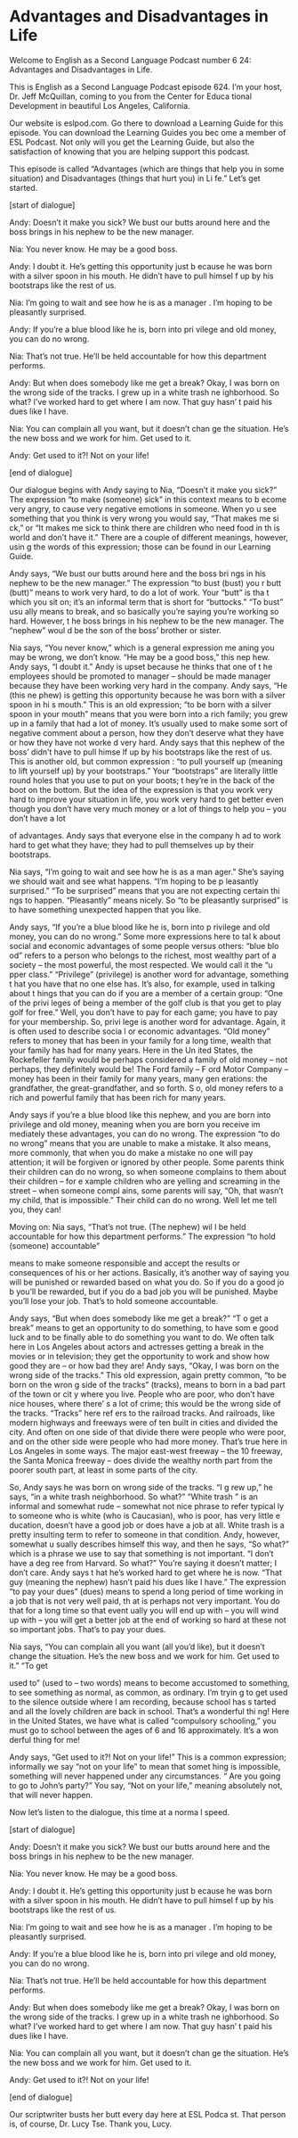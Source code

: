# Advantages and Disadvantages in Life

Welcome to English as a Second Language Podcast number 6 24: Advantages and Disadvantages in Life.

This is English as a Second Language Podcast episode 624.  I’m your host, Dr. Jeff McQuillan, coming to you from the Center for Educa tional Development in beautiful Los Angeles, California.

Our website is eslpod.com.  Go there to download a Learning Guide for this episode.  You can download the Learning Guides you bec ome a member of ESL Podcast.  Not only will you get the Learning Guide, but  also the satisfaction of knowing that you are helping support this podcast.

This episode is called “Advantages (which are things that help you in some situation) and Disadvantages (things that hurt you) in Li fe.”  Let’s get started.

[start of dialogue]

Andy:  Doesn’t it make you sick?  We bust our butts around here and the boss brings in his nephew to be the new manager.

Nia:  You never know.  He may be a good boss.

Andy:  I doubt it.  He’s getting this opportunity just b ecause he was born with a silver spoon in his mouth.  He didn’t have to pull himsel f up by his bootstraps like the rest of us.

Nia:  I’m going to wait and see how he is as a manager .  I’m hoping to be pleasantly surprised.

Andy:  If you’re a blue blood like he is, born into pri vilege and old money, you can do no wrong.

Nia:  That’s not true.  He’ll be held accountable for how this department performs.

Andy:  But when does somebody like me get a break?  Okay, I  was born on the wrong side of the tracks.  I grew up in a white trash ne ighborhood.  So what? I’ve worked hard to get where I am now.  That guy hasn’ t paid his dues like I have.

 Nia:  You can complain all you want, but it doesn’t chan ge the situation.  He’s the new boss and we work for him.  Get used to it.

Andy:  Get used to it?!  Not on your life!

[end of dialogue]

Our dialogue begins with Andy saying to Nia, “Doesn’t it  make you sick?”  The expression “to make (someone) sick” in this context means to b ecome very angry, to cause very negative emotions in someone.  When yo u see something that you think is very wrong you would say, “That makes me si ck,” or “It makes me sick to think there are children who need food in th is world and don’t have it.” There are a couple of different meanings, however, usin g the words of this expression; those can be found in our Learning Guide.

Andy says, “We bust our butts around here and the boss bri ngs in his nephew to be the new manager.”  The expression “to bust (bust) you r butt (butt)” means to work very hard, to do a lot of work.  Your “butt” is tha t which you sit on; it’s an informal term that is short for “buttocks.”  “To bust” usu ally means to break, and so basically you’re saying you’re working so hard.  However, t he boss brings in his nephew to be the new manager.  The “nephew” woul d be the son of the boss’ brother or sister.

Nia says, “You never know,” which is a general expression me aning you may be wrong, we don’t know.  “He may be a good boss,” this nep hew.  Andy says, “I doubt it.”  Andy is upset because he thinks that one of t he employees should be promoted to manager – should be made manager because  they have been working very hard in the company.  Andy says, “He (this ne phew) is getting this opportunity because he was born with a silver spoon in hi s mouth.”  This is an old expression; “to be born with a silver spoon in your mouth”  means that you were born into a rich family; you grew up in a family that had a lot of money.  It’s usually used to make some sort of negative comment about a person, how they don’t deserve what they have or how they have not worke d very hard.  Andy says that this nephew of the boss’ didn’t have to pull himse lf up by his bootstraps like the rest of us.  This is another old, but common expression : “to pull yourself up (meaning to lift yourself up) by your bootstraps.”  Your  “bootstraps” are literally little round holes that you use to put on your boots; t hey’re in the back of the boot on the bottom.  But the idea of the expression is that you work very hard to improve your situation in life, you work very hard to get  better even though you don’t have very much money or a lot of things to help you  – you don’t have a lot

 of advantages.  Andy says that everyone else in the company h ad to work hard to get what they have; they had to pull themselves up by their bootstraps.

Nia says, “I’m going to wait and see how he is as a man ager.”  She’s saying we should wait and see what happens.  “I’m hoping to be p leasantly surprised.”  “To be surprised” means that you are not expecting certain thi ngs to happen. “Pleasantly” means nicely.  So “to be pleasantly surprised”  is to have something unexpected happen that you like.

Andy says, “If you’re a blue blood like he is, born into p rivilege and old money, you can do no wrong.”  Some more expressions here to tal k about social and economic advantages of some people versus others: “blue blo od” refers to a person who belongs to the richest, most wealthy part of a  society – the most powerful, the most respected.  We would call it the “u pper class.”  “Privilege” (privilege) is another word for advantage, something t hat you have that no one else has.  It’s also, for example, used in talking about t hings that you can do if you are a member of a certain group: “One of the privi leges of being a member of the golf club is that you get to play golf for free.”  Well, you don’t have to pay for each game; you have to pay for your membership.  So, privi lege is another word for advantage.  Again, it is often used to describe socia l or economic advantages. “Old money” refers to money that has been in your family for a long time, wealth that your family has had for many years.  Here in the Un ited States, the Rockefeller family would be perhaps considered a family of  old money – not perhaps, they definitely would be!  The Ford family – F ord Motor Company – money has been in their family for many years, many gen erations: the grandfather, the great-grandfather, and so forth.  S o, old money refers to a rich and powerful family that has been rich for many years.

Andy says if you’re a blue blood like this nephew, and you are born into privilege and old money, meaning when you are born you receive im mediately these advantages, you can do no wrong.  The expression “to do no wrong” means that you are unable to make a mistake.  It also means, more commonly, that when you do make a mistake no one will pay attention; it will  be forgiven or ignored by other people.  Some parents think their children can do  no wrong, so when someone complains to them about their children – for e xample children who are yelling and screaming in the street – when someone compl ains, some parents will say, “Oh, that wasn’t my child, that is impossible.”  Their child can do no wrong.  Well let me tell you, they can!

Moving on: Nia says, “That’s not true.  (The nephew) wil l be held accountable for how this department performs.”  The expression “to hold (someone) accountable”

 means to make someone responsible and accept the results or  consequences of his or her actions.  Basically, it’s another way of saying you  will be punished or rewarded based on what you do.  So if you do a good jo b you’ll be rewarded, but if you do a bad job you will be punished.  Maybe you’ll  lose your job.  That’s to hold someone accountable.

Andy says, “But when does somebody like me get a break?”  “T o get a break” means to get an opportunity to do something, to have som e good luck and to be finally able to do something you want to do.  We often  talk here in Los Angeles about actors and actresses getting a break in the movies or in television; they get the opportunity to work and show how good they are – or  how bad they are! Andy says, “Okay, I was born on the wrong side of the tracks.”   This old expression, again pretty common, “to be born on the wron g side of the tracks” (tracks), means to born in a bad part of the town or cit y where you live.  People who are poor, who don’t have nice houses, where there’ s a lot of crime; this would be the wrong side of the tracks.  “Tracks” here ref ers to the railroad tracks. And railroads, like modern highways and freeways were of ten built in cities and divided the city.  And often on one side of that divide there were people who were poor, and on the other side were people who had more  money.  That’s true here in Los Angeles in some ways.  The major east-west freeway – the 10 freeway, the Santa Monica freeway – does divide the wealthy north  part from the poorer south part, at least in some parts of the city.

So, Andy says he was born on wrong side of the tracks.  “I g rew up,” he says, “in a white trash neighborhood.  So what?”  “White trash ” is an informal and somewhat rude – somewhat not nice phrase to refer typical ly to someone who is white (who is Caucasian), who is poor, has very little e ducation, doesn’t have a good job or does have a job at all.  White trash is a pretty insulting term to refer to someone in that condition.  Andy, however, somewhat u sually describes himself this way, and then he says, “So what?” which is a phrase we use to say that something is not important.  “I don’t have a deg ree from Harvard.  So what?” You’re saying it doesn’t matter; I don’t care.  Andy says t hat he’s worked hard to get where he is now.  “That guy (meaning the nephew) hasn’t paid his dues like I have.”  The expression “to pay your dues” (dues) means to spend a long period of time working in a job that is not very well paid, th at is perhaps not very important.  You do that for a long time so that event ually you will end up with – you will wind up with – you will get a better job at  the end of working so hard at these not so important jobs.  That’s to pay your dues.

Nia says, “You can complain all you want (all you’d like), but it doesn’t change the situation.  He’s the new boss and we work for him.  Get used to it.”  “To get

 used to” (used to – two words) means to become accustomed to something, to see something as normal, as common, as ordinary.  I’m tryin g to get used to the silence outside where I am recording, because school has s tarted and all the lovely children are back in school.  That’s a wonderful thi ng!  Here in the United States, we have what is called “compulsory schooling,” you must go to school between the ages of 6 and 16 approximately.  It’s a won derful thing for me!

Andy says, “Get used to it?!  Not on your life!”  This is a  common expression; informally we say “not on your life” to mean that somet hing is impossible, something will never happened under any circumstances.  “ Are you going to go to John’s party?”  You say, “Not on your life,” meaning absolutely not, that will never happen.

Now let’s listen to the dialogue, this time at a norma l speed.

[start of dialogue]

Andy:  Doesn’t it make you sick?  We bust our butts around here and the boss brings in his nephew to be the new manager.

Nia:  You never know.  He may be a good boss.

Andy:  I doubt it.  He’s getting this opportunity just b ecause he was born with a silver spoon in his mouth.  He didn’t have to pull himsel f up by his bootstraps like the rest of us.

Nia:  I’m going to wait and see how he is as a manager .  I’m hoping to be pleasantly surprised.

Andy:  If you’re a blue blood like he is, born into pri vilege and old money, you can do no wrong.

Nia:  That’s not true.  He’ll be held accountable for how this department performs.

Andy:  But when does somebody like me get a break?  Okay, I  was born on the wrong side of the tracks.  I grew up in a white trash ne ighborhood.  So what? I’ve worked hard to get where I am now.  That guy hasn’ t paid his dues like I have.

Nia:  You can complain all you want, but it doesn’t chan ge the situation.  He’s the new boss and we work for him.  Get used to it.

 Andy:  Get used to it?!  Not on your life!

[end of dialogue]

Our scriptwriter busts her butt every day here at ESL Podca st.  That person is, of course, Dr. Lucy Tse.  Thank you, Lucy.





